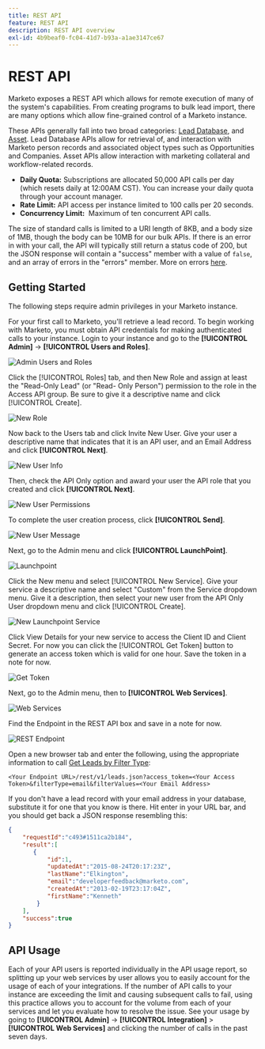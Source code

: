 ```yaml
---
title: REST API
feature: REST API
description: REST API overview
exl-id: 4b9beaf0-fc04-41d7-b93a-a1ae3147ce67
---
```

# REST API

Marketo exposes a REST API which allows for remote execution of many of the system's capabilities. From creating programs to bulk lead import, there are many options which allow fine-grained control of a Marketo instance.

These APIs generally fall into two broad categories: [Lead Database](https://developer.adobe.com/marketo-apis/api/mapi/), and [Asset](https://developer.adobe.com/marketo-apis/api/asset/). Lead Database APIs allow for retrieval of, and interaction with Marketo person records and associated object types such as Opportunities and Companies. Asset APIs allow interaction with marketing collateral and workflow-related records.

- **Daily Quota:** Subscriptions are allocated 50,000 API calls per day (which resets daily at 12:00AM CST). You can increase your daily quota through your account manager.
- **Rate Limit:** API access per instance limited to 100 calls per 20 seconds.
- **Concurrency Limit:**  Maximum of ten concurrent API calls.

The size of standard calls is limited to a URI length of 8KB, and a body size of 1MB, though the body can be 10MB for our bulk APIs. If there is an error in with your call, the API will typically still return a status code of 200, but the JSON response will contain a "success" member with a value of `false`, and an array of errors in the "errors" member. More on errors [here](error-codes.md).

## Getting Started

The following steps require admin privileges in your Marketo instance.

For your first call to Marketo, you'll retrieve a lead record. To begin working with Marketo, you must obtain API credentials for making authenticated calls to your instance. Login to your instance and go to the **[!UICONTROL Admin]** -> **[!UICONTROL Users and Roles]**.

![Admin Users and Roles](assets/admin-users-and-roles.png)

Click the [!UICONTROL Roles] tab, and then New Role and assign at least the "Read-Only Lead" (or "Read- Only Person") permission to the role in the Access API group. Be sure to give it a descriptive name and click [!UICONTROL Create].

![New Role](assets/new-role.png)

Now back to the Users tab and click Invite New User. Give your user a descriptive name that indicates that it is an API user, and an Email Address and click **[!UICONTROL Next]**.

![New User Info](assets/new-user-info.png)

Then, check the API Only option and award your user the API role that you created and click **[!UICONTROL Next]**.

![New User Permissions](assets/new-user-permissions.png)

To complete the user creation process, click **[!UICONTROL Send]**.

![New User Message](assets/new-user-message.png)

Next, go to the Admin menu and click **[!UICONTROL LaunchPoint]**.

![Launchpoint](assets/admin-launchpoint.png)

Click the New menu and select [!UICONTROL New Service]. Give your service a descriptive name and select "Custom" from the Service dropdown menu. Give it a description, then select your new user from the API Only User dropdown menu and click [!UICONTROL Create].

![New Launchpoint Service](assets/admin-launchpoint-new-service.png)

Click View Details for your new service to access the Client ID and Client Secret. For now you can click the [!UICONTROL Get Token] button to generate an access token which is valid for one hour. Save the token in a note for now.

![Get Token](assets/get-token.png)

Next, go to the Admin menu, then to **[!UICONTROL Web Services]**.

![Web Services](assets/admin-web-services.png)

Find the Endpoint in the REST API box and save in a note for now.

![REST Endpoint](assets/admin-web-services-rest-endpoint-1.png)

Open a new browser tab and enter the following, using the appropriate information to call [Get Leads by Filter Type](https://developer.adobe.com/marketo-apis/api/mapi/#tag/Leads/operation/getLeadsByFilterUsingGET):

```
<Your Endpoint URL>/rest/v1/leads.json?access_token=<Your Access Token>&filterType=email&filterValues=<Your Email Address>
```

If you don't have a lead record with your email address in your database, substitute it for one that you know is there. Hit enter in your URL bar, and you should get back a JSON response resembling this:

```json
{
    "requestId":"c493#1511ca2b184",
    "result":[
       {
           "id":1,
           "updatedAt":"2015-08-24T20:17:23Z",
           "lastName":"Elkington",
           "email":"developerfeedback@marketo.com",
           "createdAt":"2013-02-19T23:17:04Z",
           "firstName":"Kenneth"
        }
    ],
    "success":true
}

```

## API Usage

Each of your API users is reported individually in the API usage report, so splitting up your web services by user allows you to easily account for the usage of each of your integrations. If the number of API calls to your instance are exceeding the limit and causing subsequent calls to fail, using this practice allows you to account for the volume from each of your services and let you evaluate how to resolve the issue. See your usage by going to **[!UICONTROL Admin]** -> **[!UICONTROL Integration]** > **[!UICONTROL Web Services]** and clicking the number of calls in the past seven days.
